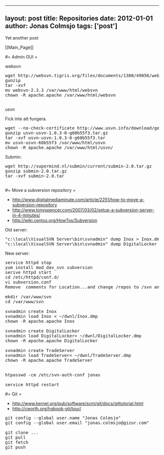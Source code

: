 
---
layout: post
title: Repositories
date: 2012-01-01
author: Jonas Colmsjo
tags: ['post']
---

Yet another post





[[Main_Page]]


#= Admin GUI =


websvn

<pre>
wget http://websvn.tigris.org/files/documents/1380/49056/websvn-2.3.3.tar.gz
gunzip
tar -xvf
mv websvn-2.3.3 /var/www/html/websvn
chown -R apache.apache /var/www/html/websvn

</pre>


usvn

Fick inte att fungera.

<pre>
wget --no-check-certificate http://www.usvn.info/download/get/1.0.3+Boo/tgz.dl
gunzip usvn-usvn-1.0.3-0-g60b55f3.tar.gz 
tar -xvf usvn-usvn-1.0.3-0-g60b55f3.tar 
mv usvn-usvn-60b55f3 /var/www/html/usvn
chown -R apache.apache /var/www/html/usvn/
</pre>

Submin:
<pre>
wget http://supermind.nl/submin/current/submin-2.0.tar.gz
gunzip submin-2.0.tar.gz 
tar -xvf submin-2.0.tar

</pre>


#= Move a subversion repository =

* http://www.digitalmediaminute.com/article/2251/how-to-move-a-subversion-repository
* http://www.tonyspencer.com/2007/03/02/setup-a-subversion-server-in-4-minutes/
* http://wiki.centos.org/HowTos/Subversion

Old server:
<pre>
"c:\local\VisualSVN Server\bin\svnadmin" dump Inox > Inox.dmp
"c:\local\VisualSVN Server\bin\svnadmin" dump DigitalLocker > DigitalLocker.dmp
</pre>


New server:
<pre>
service httpd stop
yum install mod_dav_svn subversion
serive httpd start
cd /etc/httpd/conf.d/
vi subversion.conf
Remove  comments for Location...and change /repos to /svn and change path for passwd file to /etc/svn-auth-conf 

mkdir /var/www/svn
cd /var/www/svn

svnadmin create Inox
svnadmin load Inox < ~/dwnl/Inox.dmp
chown -R apache.apache Inox

svnadmin create DigitalLocker
svnadmin load DigitalLocker< ~/dwnl/DigitalLocker.dmp
chown -R apache.apache DigitalLocker

svnadmin create TradeServer
svnadmin load TradeServer< ~/dwnl/TradeServer.dmp
chown -R apache.apache TradeServer


htpasswd -cm /etc/svn-auth-conf jonas

service httpd restart
</pre>

#= Git =

* http://www.kernel.org/pub/software/scm/git/docs/gittutorial.html
* http://cworth.org/hgbook-git/tour/

<pre>
git config --global user.name "Jonas Colmsjo"
git config --global user.email "jonas.colmsjo@gizur.com"

git clone ...                                               # create local copy of remote repository
git pull                                                    # get changes in remote repository
git fetch                                                   # show changes in remote repository
git push                                                    # publish changes to remote repository



</pre>
